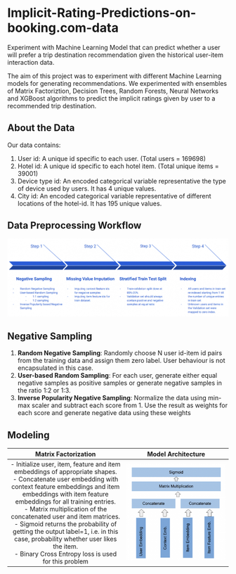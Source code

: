# Implicit-Rating-Predictions-on-booking.com-data
Experiment with Machine Learning Model that can predict whether a user will prefer a trip destination recommendation given the historical user-item interaction data.

The aim of this project was to experiment with different Machine Learning models for generating recommendations. We experimented with ensembles of Matrix Factoriztion, Decision Trees, Random Forests, Neural Networks and XGBoost algorithms to predict the implicit ratings given by user to a recommended trip destination.

## About the Data

Our data contains:
1. User id: A unique id specific to each user. (Total users = 169698)
2. Hotel id: A unique id specific to each hotel item. (Total unique items = 39001)
3. Device type id: An encoded categorical variable representative the type of device used by users. It has 4 unique values.
4. City id: An encoded categorical variable representative of different locations of the hotel-id. It has 195 unique values.

## Data Preprocessing Workflow

![Data Preprocessing](https://github.com/ashwanirajan/Implicit-Rating-Predictions-on-booking.com-data/blob/main/preprocessing.jpg)

## Negative Sampling

1. **Random Negative Sampling**: Randomly choose N user id-item id pairs from
the training data and assign them zero label. User behaviour is not
encapsulated in this case.
2. **User-based Random Sampling**: For each user, generate either equal
negative samples as positive samples or generate negative samples in the
ratio 1:2 or 1:3.
3. **Inverse Popularity Negative Sampling**: Normalize the data using min-max
scaler and subtract each score from 1. Use the result as weights for each
score and generate negative data using these weights

## Modeling
Matrix Factorization             |  Model Architecture
:-------------------------:|:-------------------------:
- Initialize user, item, feature and item embeddings of appropriate shapes.<br> - Concatenate user embedding with context feature embeddings and item embeddings with item feature embeddings for all training entries.<br> - Matrix multiplication of the concatenated user and item matrices.<br> - Sigmoid returns the probability of getting the output label=1, i.e. in this case, probability whether user likes the item. <br> - Binary Cross Entropy loss is used for this problem|  ![](https://github.com/ashwanirajan/Implicit-Rating-Predictions-on-booking.com-data/blob/main/MF_model.jpg)

